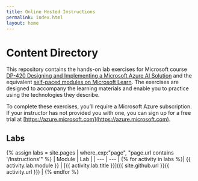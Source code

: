 ```yaml
---
title: Online Hosted Instructions
permalink: index.html
layout: home
---
```


# Content Directory

This repository contains the hands-on lab exercises for Microsoft course [DP-420 Designing and Implementing a Microsoft Azure AI Solution](https://docs.microsoft.com/learn/certifications/courses/dp-420t00) and the equivalent [self-paced modules on Microsoft Learn](TODO). The exercises are designed to accompany the learning materials and enable you to practice using the technologies they describe.

To complete these exercises, you’ll require a Microsoft Azure subscription. If your instructor has not provided you with one, you can sign up for a free trial at [https://azure.microsoft.com](https://azure.microsoft.com).

## Labs

{% assign labs = site.pages | where_exp:"page", "page.url contains '/Instructions'" %}
| Module | Lab |
| --- | --- |
{% for activity in labs  %}| {{ activity.lab.module }} | [{{ activity.lab.title }}]({{ site.github.url }}{{ activity.url }}) |
{% endfor %}
